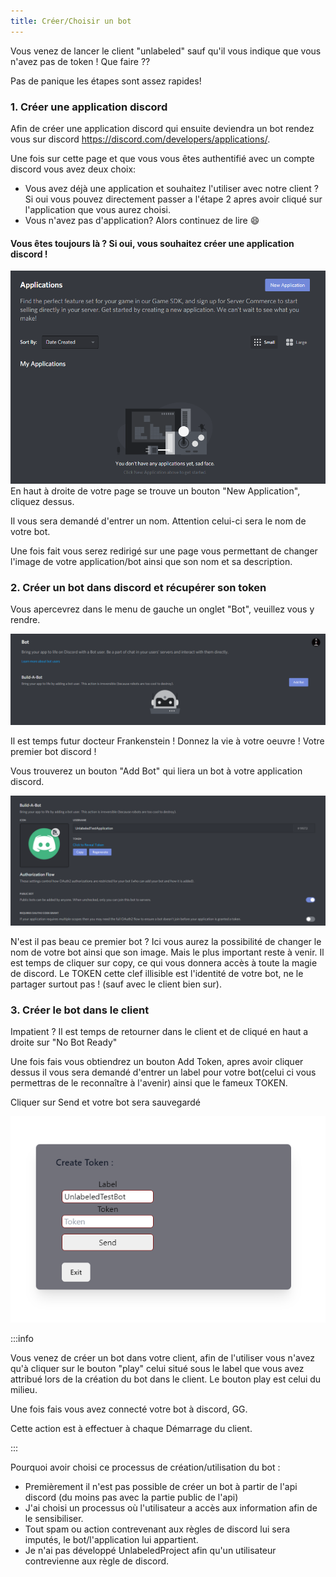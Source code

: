 ```yaml
---
title: Créer/Choisir un bot
---
```


Vous venez de lancer le client "unlabeled" sauf qu'il vous indique que vous n'avez pas de token ! Que faire ??

Pas de panique les étapes sont assez rapides!

### 1. Créer une application discord

Afin de créer une application discord qui ensuite deviendra un bot rendez vous sur discord <https://discord.com/developers/applications/>.

Une fois sur cette page et que vous vous êtes authentifié avec un compte discord vous avez deux choix:

- Vous avez déjà une application et souhaitez l'utiliser avec notre client ? Si oui vous pouvez directement passer a l'étape 2 apres avoir cliqué sur l'application que vous aurez choisi.
- Vous n'avez pas d'application? Alors continuez de lire 😄

#### Vous êtes toujours là ? Si oui, vous souhaitez créer une application discord !

![newApp](/img/newApp.png)
En haut à droite de votre page se trouve un bouton "New Application", cliquez dessus.

Il vous sera demandé d'entrer un nom. Attention celui-ci sera le nom de votre bot.

Une fois fait vous serez redirigé sur une page vous permettant de changer l'image de votre application/bot ainsi que son nom et sa description.

### 2. Créer un bot dans discord et récupérer son token

Vous apercevrez dans le menu de gauche un onglet "Bot", veuillez vous y rendre.

![BuildABot](/img/buildABot.png)

Il est temps futur docteur Frankenstein ! Donnez la vie à votre oeuvre ! Votre premier bot discord !

Vous trouverez un bouton "Add Bot" qui liera un bot à votre application discord.

![IlEstVivant](/img/itsALIVE.png)

N'est il pas beau ce premier bot ? Ici vous aurez la possibilité de changer le nom de votre bot ainsi que son image. Mais le plus important reste à venir. Il est temps de cliquer sur copy, ce qui vous donnera accès à toute la magie de discord. Le TOKEN cette clef illisible est l'identité de votre bot, ne le partager surtout pas ! (sauf avec le client bien sur).

### 3. Créer le bot dans le client

Impatient ? Il est temps de retourner dans le client et de cliqué en haut a droite sur "No Bot Ready"

Une fois fais vous obtiendrez un bouton Add Token, apres avoir cliquer dessus il vous sera demandé d'entrer un label pour votre bot(celui ci vous permettras de le reconnaître à l'avenir) ainsi que le fameux TOKEN.

Cliquer sur Send et votre bot sera sauvegardé

![saveBot](/img/saveBot.png)

:::info

Vous venez de créer un bot dans votre client, afin de l'utiliser vous n'avez qu'à cliquer sur le bouton "play" celui situé sous le label que vous avez attribué lors de la création du bot dans le client. Le bouton play est celui du milieu.

Une fois fais vous avez connecté votre bot à discord, GG.

Cette action est à effectuer à chaque Démarrage du client.

:::

Pourquoi avoir choisi ce processus de création/utilisation du bot :

- Premièrement il n'est pas possible de créer un bot à partir de l'api discord (du moins pas avec la partie public de l'api)
- J'ai choisi un processus où l'utilisateur a accès aux information afin de le sensibiliser.
- Tout spam ou action contrevenant aux règles de discord lui sera imputés, le bot/l'application lui appartient.
- Je n'ai pas développé UnlabeledProject afin qu'un utilisateur contrevienne aux règle de discord.
